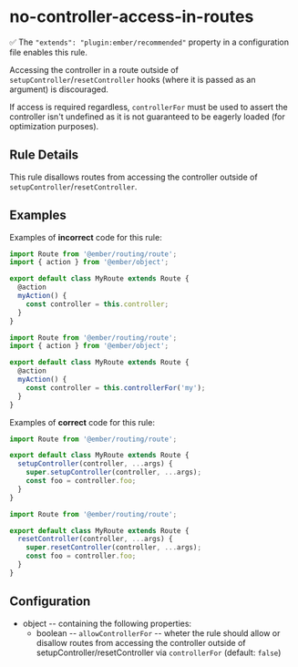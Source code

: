 # no-controller-access-in-routes

:white_check_mark: The `"extends": "plugin:ember/recommended"` property in a configuration file enables this rule.

Accessing the controller in a route outside of `setupController`/`resetController` hooks (where it is passed as an argument) is discouraged.

If access is required regardless, `controllerFor` must be used to assert the controller isn't undefined as it is not guaranteed to be eagerly loaded (for optimization purposes).

## Rule Details

This rule disallows routes from accessing the controller outside of `setupController`/`resetController`.

## Examples

Examples of **incorrect** code for this rule:

```js
import Route from '@ember/routing/route';
import { action } from '@ember/object';

export default class MyRoute extends Route {
  @action
  myAction() {
    const controller = this.controller;
  }
}
```

```js
import Route from '@ember/routing/route';
import { action } from '@ember/object';

export default class MyRoute extends Route {
  @action
  myAction() {
    const controller = this.controllerFor('my');
  }
}
```

Examples of **correct** code for this rule:

```js
import Route from '@ember/routing/route';

export default class MyRoute extends Route {
  setupController(controller, ...args) {
    super.setupController(controller, ...args);
    const foo = controller.foo;
  }
}
```

```js
import Route from '@ember/routing/route';

export default class MyRoute extends Route {
  resetController(controller, ...args) {
    super.resetController(controller, ...args);
    const foo = controller.foo;
  }
}
```

## Configuration

* object -- containing the following properties:
  * boolean -- `allowControllerFor` -- wheter the rule should allow or disallow routes from accessing the controller outside of setupController/resetController via `controllerFor` (default: `false`)
